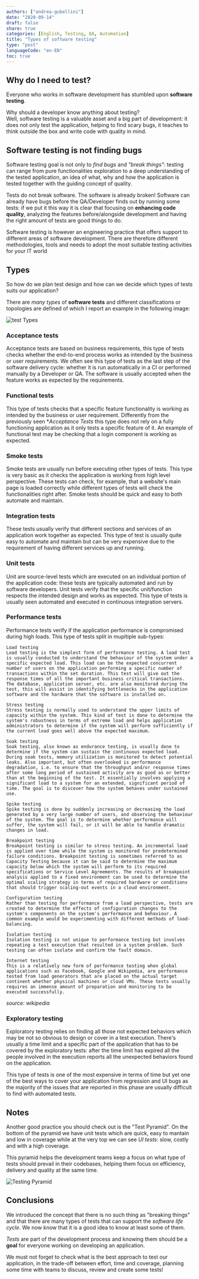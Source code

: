 ```yaml
---
authors: ["andrea-gubellini"]
date: "2020-09-14"
draft: false
share: true
categories: [English, Testing, QA, Automation]
title: "Types of software testing"
type: "post"
languageCode: "en-EN"
toc: true
---
```


## Why do I need to test?

Everyone who works in software development has stumbled upon **software testing**.

Why should a developer know anything about testing?  
Well, software testing is a valuable asset and a big part of development: it does not only test the application, 
helping to find scary bugs, it teaches to think outside the box and write code with quality in mind.

## Software testing is not finding bugs 

Software testing goal is not only to *find bugs* and *"break things"*: testing can range from pure functionalities exploration
to a deep understanding of the tested application, an idea of what, why and how the application is tested together with
the guiding concept of quality.

Tests do not break software. The software is already broken! Software can already have bugs before the QA/Developer 
finds out by running some tests: if we put it this way it is clear that focusing on **enhancing code quality**, analyzing the 
features before/alongside development and having the right amount of tests are good things to do.

Software testing is however an engineering practice that offers support to different areas of software development. 
There are therefore different methodologies, tools and needs to adopt the most suitable testing activities for your IT world


## Types

So how do we plan test design and how can we decide which types of tests suits our application?  

There are *many types* of **software tests** and different classifications or topologies are defined of which 
I report an example in the following image:

![test Types](https://ehikioya.azureedge.net/wp-content/uploads/hm_bbpui/86828/fh2aspgg9au0icjnuf8d9lvhwccrv977.png)  


### Acceptance tests

Acceptance tests are based on business requirements, this type of tests checks whether the end-to-end process works as intended by the business or user requirements.
We often see this type of tests as the last step of the software delivery cycle: whether it is run automatically in a CI or performed manually by a Developer or QA.
The software is usually accepted when the feature works as expected by the requirements.

### Functional tests

This type of tests checks that a specific feature functionality is working as intended by the business or user requirement. Differently from the previously seen **Acceptance Tests* this type does not rely on a fully functioning application as it only tests a specific feature of it.
An example of functional test may be checking that a login component is working as expected.

### Smoke tests

Smoke tests are usually run before executing other types of tests. This type is very basic as it checks the application is working from high level perspective.
These tests can check, for example, that a website's main page is loaded correctly while different types of tests will check the functionalities right after.
Smoke tests should be quick and easy to both automate and maintain.

### Integration tests

These tests usually verify that different sections and services of an application work together as expected. This type of test is usually quite easy to automate and maintain but can be very expensive due to the requirement of having different services up and running.

### Unit tests

Unit are source-level tests which are executed on an individual portion of the application code: these tests are typically automated and run by software developers.
Unit tests verify that the specific unit/function respects the intended design and works as expected.
This type of tests is usually seen automated and executed in continuous integration servers.

### Performance tests

Performance tests verify if the application performance is compromised during high loads. This type of tests split in mupltiple sub-types:

```
Load testing
Load testing is the simplest form of performance testing. A load test is usually conducted to understand the behaviour of the system under a specific expected load. This load can be the expected concurrent number of users on the application performing a specific number of transactions within the set duration. This test will give out the response times of all the important business critical transactions. The database, application server, etc. are also monitored during the test, this will assist in identifying bottlenecks in the application software and the hardware that the software is installed on.

Stress testing
Stress testing is normally used to understand the upper limits of capacity within the system. This kind of test is done to determine the system's robustness in terms of extreme load and helps application administrators to determine if the system will perform sufficiently if the current load goes well above the expected maximum.

Soak testing
Soak testing, also known as endurance testing, is usually done to determine if the system can sustain the continuous expected load. During soak tests, memory utilization is monitored to detect potential leaks. Also important, but often overlooked is performance degradation, i.e. to ensure that the throughput and/or response times after some long period of sustained activity are as good as or better than at the beginning of the test. It essentially involves applying a significant load to a system for an extended, significant period of time. The goal is to discover how the system behaves under sustained use.

Spike testing
Spike testing is done by suddenly increasing or decreasing the load generated by a very large number of users, and observing the behaviour of the system. The goal is to determine whether performance will suffer, the system will fail, or it will be able to handle dramatic changes in load.

Breakpoint testing
Breakpoint testing is similar to stress testing. An incremental load is applied over time while the system is monitored for predetermined failure conditions. Breakpoint testing is sometimes referred to as Capacity Testing because it can be said to determine the maximum capacity below which the system will perform to its required specifications or Service Level Agreements. The results of breakpoint analysis applied to a fixed environment can be used to determine the optimal scaling strategy in terms of required hardware or conditions that should trigger scaling-out events in a cloud environment.

Configuration testing
Rather than testing for performance from a load perspective, tests are created to determine the effects of configuration changes to the system's components on the system's performance and behaviour. A common example would be experimenting with different methods of load-balancing.

Isolation testing
Isolation testing is not unique to performance testing but involves repeating a test execution that resulted in a system problem. Such testing can often isolate and confirm the fault domain.

Internet testing
This is a relatively new form of performance testing when global applications such as Facebook, Google and Wikipedia, are performance tested from load generators that are placed on the actual target continent whether physical machines or cloud VMs. These tests usually requires an immense amount of preparation and monitoring to be executed successfully.
```
*source: wikipedia*

### Exploratory testing

Exploratory testing relies on finding all those not expected behaviors which may be not so obvious to design or cover in a test execution. 
There's usually a time limit and a specific part of the application that has to be covered by the exploratory tests: after the time limit has expired all the people involved in the execution reports all the unexpected behaviors found on the application.

This type of tests is one of the most expensive in terms of time but yet one of the best ways to cover your application from regression and UI bugs as the majority of the issues that are reported in this phase are usually difficult to find with automated tests.


## Notes

Another good practice you should check out is the "Test Pyramid". On the bottom of the pyramid we have unit tests which are quick, easy to mantain and low in coverage while at the very top we can see *UI tests*: slow, costly and with a high coverage.  

This pyramid helps the development teams keep a focus on what type of tests should prevail in their codebases, helping them focus on efficiency, delivery and quality at the same time.

![Testing Pyramid](/images/different-types-of-software-testing/pyramid.png)


## Conclusions

We introduced the concept that there is no such thing as "breaking things" and that there are 
many types of tests that can support the *software life cycle*. We now know that it is a good idea 
to know at least some of them.

*Tests* are part of the development process and knowing them should be a **goal** for everyone working
on developing an application.

We must not forget to check what is the best approach to test our application, in the trade-off 
between effort, time and coverage, planning some time with teams to discuss, review and create some tests!